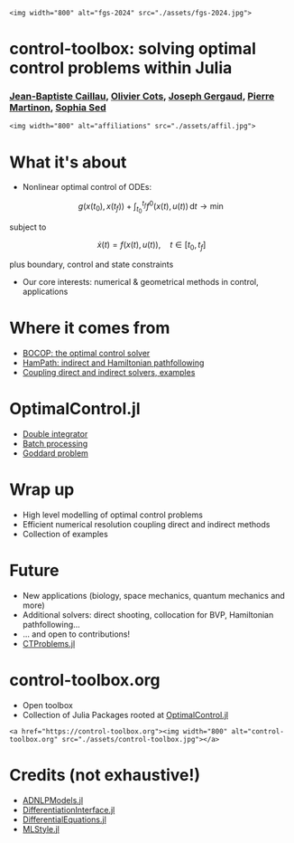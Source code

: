 ```@raw html
<img width="800" alt="fgs-2024" src="./assets/fgs-2024.jpg">
```

# control-toolbox: solving optimal control problems within Julia

### [Jean-Baptiste Caillau](http://caillau.perso.math.cnrs.fr), [Olivier Cots](https://ocots.github.io), [Joseph Gergaud](https://scholar.google.com/citations?user=pkH4An4AAAAJ&hl=fr), [Pierre Martinon](https://www.linkedin.com/in/pierre-martinon-b4603a17), [Sophia Sed](https://iww.inria.fr/sed-sophia)

```@raw html
<img width="800" alt="affiliations" src="./assets/affil.jpg">
```

# What it's about

- Nonlinear optimal control of ODEs:

```math
g(x(t_0),x(t_f)) + \int_{t_0}^{t_f} f^0(x(t), u(t))\, \mathrm{d}t \to \min
```

subject to

```math
\dot{x}(t) = f(x(t), u(t)),\quad t \in [t_0, t_f]
```

plus boundary, control and state constraints

- Our core interests: numerical & geometrical methods in control, applications

# Where it comes from

- [BOCOP: the optimal control solver](https://www.bocop.org)
- [HamPath: indirect and Hamiltonian pathfollowing](http://www.hampath.org)
- [Coupling direct and indirect solvers, examples](https://ct.gitlabpages.inria.fr/gallery//notebooks.html)

# OptimalControl.jl

- [Double integrator](tutorial-double-integrator.html)
- [Batch processing](application-batch.html)
- [Goddard problem](tutorial-goddard.html)

# Wrap up

- High level modelling of optimal control problems
- Efficient numerical resolution coupling direct and indirect methods
- Collection of examples

# Future

- New applications (biology, space mechanics, quantum mechanics and more)
- Additional solvers: direct shooting, collocation for BVP, Hamiltonian pathfollowing...
- ... and open to contributions!
- [CTProblems.jl](https://control-toolbox.org/CTProblems.jl/stable/problems-list.html)

# control-toolbox.org

- Open toolbox
- Collection of Julia Packages rooted at [OptimalControl.jl](https://control-toolbox.org/OptimalControl.jl)

```@raw html
<a href="https://control-toolbox.org"><img width="800" alt="control-toolbox.org" src="./assets/control-toolbox.jpg"></a>
```

# Credits (not exhaustive!)

- [ADNLPModels.jl](https://jso.dev/ADNLPModels.jl)
- [DifferentiationInterface.jl](https://gdalle.github.io/DifferentiationInterface.jl/DifferentiationInterface/stable)
- [DifferentialEquations.jl](https://github.com/SciML/DifferentialEquations.jl)
- [MLStyle.jl](https://thautwarm.github.io/MLStyle.jl)
